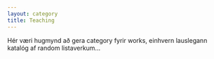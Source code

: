 ```yaml
---
layout: category
title: Teaching
---
```


Hér væri hugmynd að gera category fyrir works, einhvern lauslegann katalóg af random listaverkum...
